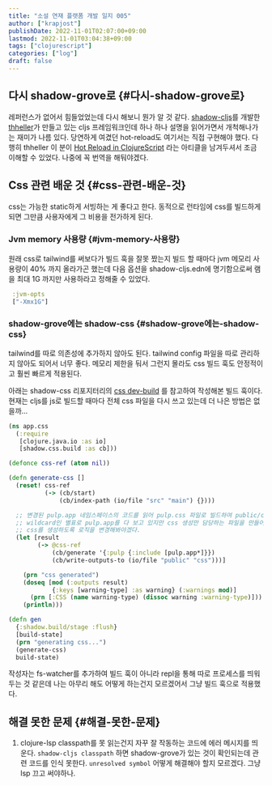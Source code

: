 ```yaml
---
title: "소설 연재 플랫폼 개발 일지 005"
author: ["krapjost"]
publishDate: 2022-11-01T02:07:00+09:00
lastmod: 2022-11-01T03:04:38+09:00
tags: ["clojurescript"]
categories: ["log"]
draft: false
---
```


## 다시 shadow-grove로 {#다시-shadow-grove로}

레퍼런스가 없어서 힘들었었는데 다시 해보니 뭔가 알 것 같다.
[shadow-cljs](https://github.com/thheller/shadow-cljs)를 개발한 [thheller](https://github.com/thheller)가 만들고 있는 cljs 프레임워크인데 하나 하나 설명을 읽어가면서 개척해나가는 재미가 나름 있다.
당연하게 여겼던 hot-reload도 여기서는 직접 구현해야 했다. 다행히 thheller 이 분이 [Hot Reload in ClojureScript](https://code.thheller.com/blog/shadow-cljs/2019/08/25/hot-reload-in-clojurescript.html) 라는 아티클을 남겨두셔서 조금 이해할 수 있었다. 나중에 꼭 번역을 해둬야겠다.


## Css 관련 배운 것 {#css-관련-배운-것}

css는 가능한 static하게 서빙하는 게 좋다고 한다. 동적으로 런타임에 css를 빌드하게 되면 그만큼 사용자에게 그 비용을 전가하게 된다.


### Jvm memory 사용량 {#jvm-memory-사용량}

원래 css로 tailwind를 써보다가 빌드 훅을 잘못 짰는지 빌드 할 때마다 jvm 메모리 사용량이 40% 까지 올라가곤 했는데
다음 옵션을 shadow-cljs.edn에 명기함으로써 램을 최대 1G 까지만 사용하라고 정해줄 수 있었다.

```clojure
 :jvm-opts
 ["-Xmx1G"]
```


### shadow-grove에는 shadow-css {#shadow-grove에는-shadow-css}

tailwind를 따로 의존성에 추가하지 않아도 된다. tailwind config 파일을 따로 관리하지 않아도 되어서 너무 좋다.
메모리 제한을 둬서 그런지 몰라도 css 빌드 훅도 안정적이고 훨씬 빠르게 적용된다.

아래는 shadow-css 리포지터리의 [css dev-build](https://github.com/thheller/shadow-css#development-builds) 를 참고하여 작성해본 빌드 훅이다.
현재는 cljs를 js로 빌드할 때마다 전체 css 파일을 다시 쓰고 있는데 더 나은 방법은 없을까...

```clojure
(ns app.css
  (:require
   [clojure.java.io :as io]
   [shadow.css.build :as cb]))

(defonce css-ref (atom nil))

(defn generate-css []
  (reset! css-ref
          (-> (cb/start)
              (cb/index-path (io/file "src" "main") {})))

  ;; 변경된 pulp.app 네임스페이스의 코드를 읽어 pulp.css 파일로 빌드하여 public/css/ 디렉터리에 쓴다.
  ;; wildcard인 별표로 pulp.app를 다 보고 있지만 css 생성만 담당하는 파일을 만들어 해당 파일이 변경될 때만
  ;; css를 생성하도록 로직을 변경해봐야겠다.
  (let [result
        (-> @css-ref
            (cb/generate '{:pulp {:include [pulp.app*]}})
            (cb/write-outputs-to (io/file "public" "css")))]

    (prn "css generated")
    (doseq [mod (:outputs result)
            {:keys [warning-type] :as warning} (:warnings mod)]
      (prn [:CSS (name warning-type) (dissoc warning :warning-type)]))
    (println)))

(defn gen
  {:shadow.build/stage :flush}
  [build-state]
  (prn "generating css...")
  (generate-css)
  build-state)
```

작성자는 fs-watcher를 추가하여 빌드 훅이 아니라 repl을 통해 따로 프로세스를 띄워두는 것 같은데
나는 아무리 해도 어떻게 하는건지 모르겠어서 그냥 빌드 훅으로 적용했다.


## 해결 못한 문제 {#해결-못한-문제}

1.  clojure-lsp classpath를 못 읽는건지 자꾸 잘 작동하는 코드에 에러 메시지를 띄운다.
    `shadow-cljs classpath` 하면 shadow-grove가 있는 것이 확인되는데 관련 코드를 인식 못한다.
    `unresolved symbol` 어떻게 해결해야 할지 모르겠다. 그냥 lsp 끄고 써야하나.
